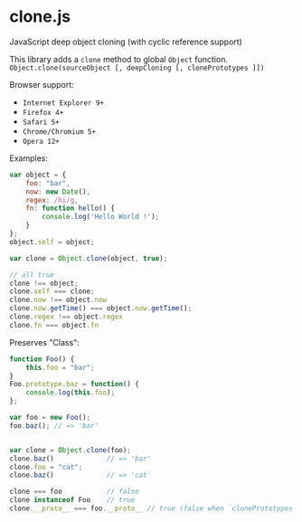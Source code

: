 clone.js
========

JavaScript deep object cloning (with cyclic reference support)

This library adds a `clone` method to global `Object` function.
`Object.clone(sourceObject [, deepCloning [, clonePrototypes ]])`

Browser support:
- `Internet Explorer 9+`
- `Firefox 4+`
- `Safari 5+`
- `Chrome/Chromium 5+`
- `Opera 12+`



Examples:

```javascript
var object = {
    foo: "bar",
    now: new Date(),
    regex: /hi/g,
    fn: function hello() {
        console.log('Hello World !');
    }
};
object.self = object;

var clone = Object.clone(object, true);

// all true
clone !== object;
clone.self === clone;
clone.now !== object.now
clone.now.getTime() === object.now.getTime();
clone.regex !== object.regex
clone.fn === object.fn
```

Preserves "Class":

```javascript
function Foo() {
    this.foo = "bar";
}
Foo.prototype.baz = function() {
    console.log(this.foo);
};

var foo = new Foo();
foo.baz(); // => 'bar'


var clone = Object.clone(foo);
clone.baz()             // => 'bar'
clone.foo = "cat";
clone.baz()             // => 'cat'

clone === foo           // false
clone instanceof Foo    // true
clone.__proto__ === foo.__proto__ // true (false when `clonePrototypes` is true)
```
